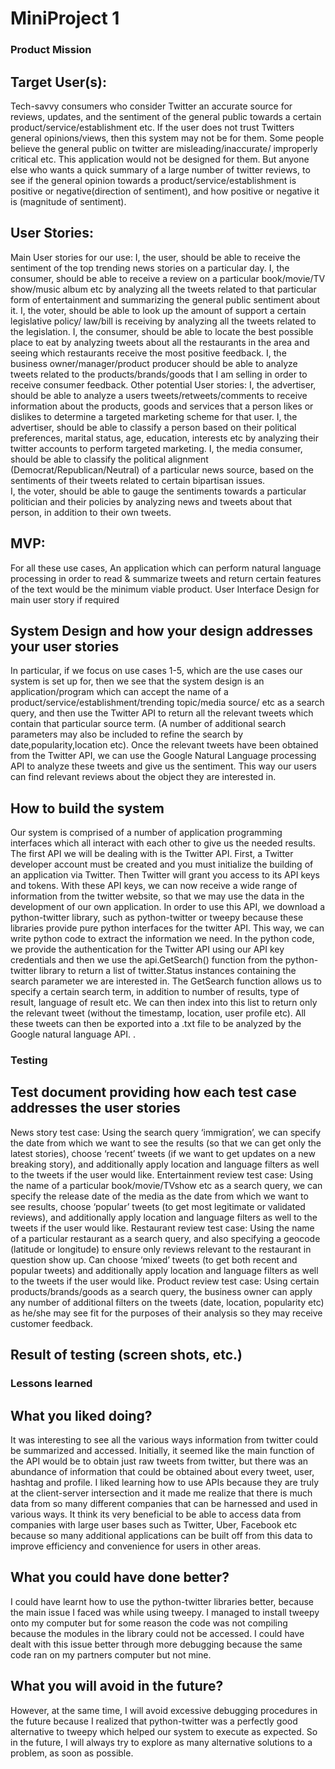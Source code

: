 # MiniProject 1

### Product Mission
## Target User(s): 
Tech-savvy consumers who consider Twitter an accurate source for reviews, updates, and the sentiment of the general public towards a certain product/service/establishment etc. If the user does not trust Twitters general opinions/views, then this system may not be for them. Some people believe the general public on twitter are misleading/inaccurate/ improperly critical etc. This application would not be designed for them. But anyone else who wants a quick summary of a large number of twitter reviews, to see if the general opinion towards a product/service/establishment is positive or negative(direction of sentiment), and how positive or negative it is (magnitude of sentiment). 

## User Stories: 
Main User stories for our use:
I, the user, should be able to receive the sentiment of the top trending news stories on a particular day. 
I, the consumer, should be able to receive a review on a particular book/movie/TV show/music album etc by analyzing all the tweets related to that particular form of entertainment and summarizing the general public sentiment about it.
I, the voter, should be able to look up the amount of support a certain legislative policy/ law/bill is receiving by analyzing all the tweets related to the legislation.
I, the consumer, should be able to locate the best possible place to eat by analyzing tweets about all the restaurants in the area and seeing which restaurants receive the most positive feedback. 
I, the business owner/manager/product producer should be able to analyze tweets related to the products/brands/goods that I am selling in order to receive consumer feedback. 
Other potential User stories: 
I, the advertiser, should be able to analyze a users tweets/retweets/comments to receive information about the products, goods and services that a person likes or dislikes to determine a targeted marketing scheme for that user. 
I, the advertiser, should be able to classify a person based on their political preferences, marital status, age, education, interests etc by analyzing their twitter accounts to perform targeted marketing. 
I, the media consumer, should be able to classify the political alignment (Democrat/Republican/Neutral) of a particular news source, based on the sentiments of their tweets related to certain bipartisan issues.   
I, the voter, should be able to gauge the sentiments towards a particular politician and their policies by analyzing news and tweets about that person, in addition to their own tweets. 

## MVP: 
For all these use cases, An application which can perform natural language processing in order to read & summarize tweets and return certain features of the text would be the minimum viable product. 
User Interface Design for main user story if required

## System Design and how your design addresses your user stories
In particular, if we focus on use cases 1-5, which are the use cases our system is set up for, then we see that the system design is an application/program which can accept the name of a product/service/establishment/trending topic/media source/ etc as a search query, and then use the Twitter API to return all the relevant tweets which contain that particular source term. (A number of additional search parameters may also be included to refine the search by date,popularity,location etc). Once the relevant tweets have been obtained from the Twitter API, we can use the Google Natural Language processing API to analyze these tweets and give us the sentiment. This way our users can find relevant reviews about the object they are interested in.

## How to build the system
Our system is comprised of a number of application programming interfaces which all interact with each other to give us the needed results. The first API we will be dealing with is the Twitter API. First, a Twitter developer account must be created and you must initialize the building of an application via Twitter. Then Twitter will grant you access to its API keys and tokens. With these API keys, we can now receive a wide range of information from the twitter website, so that we may use the data in the development of our own application. In order to use this API, we download a python-twitter library, such as python-twitter or tweepy because these libraries provide pure python interfaces for the twitter API. This way, we can write python code to extract the information we need. In the python code, we provide the authentication for the Twitter API using our API key credentials and then we use the api.GetSearch() function from the python-twitter library to return a list of twitter.Status instances containing the search parameter we are interested in. The GetSearch function allows us to specify a certain search term, in addition to number of results, type of result, language of result  etc. We can then index into this list to return only the relevant tweet (without the timestamp, location, user profile etc). All these tweets can then be exported into a .txt file to be analyzed by the Google natural language API. . 

### Testing 
## Test document providing how each test case addresses the user stories
News story test case: Using the search query ‘immigration’, we can specify the date from which we want to see the results (so that we can get only the latest stories), choose ‘recent’ tweets (if we want to get updates on a new breaking story), and additionally apply location and language filters as well to the tweets if the user would like. 
Entertainment review test case: Using the name of a particular book/movie/TVshow etc as a search query, we can specify the release date of the media as the date from which we want to see results, choose ‘popular’ tweets (to get most legitimate or validated reviews), and additionally apply location and language filters as well to the tweets if the user would like. 
Restaurant review test case: Using the name of a particular restaurant as a search query, and also specifying a geocode (latitude or longitude) to ensure only reviews relevant to the restaurant in question show up. Can choose ‘mixed’ tweets (to get both recent and popular tweets) and additionally apply location and language filters as well to the tweets if the user would like. 
Product review test case: Using certain products/brands/goods as a search query, the business owner can apply any number of additional filters on the tweets (date, location, popularity etc) as he/she may see fit for the purposes of their analysis so they may receive customer feedback. 

## Result of testing (screen shots, etc.)



### Lessons learned 
## What you liked doing?
It was interesting to see all the various ways information from twitter could be summarized and accessed. Initially, it seemed like the main function of the API would be to obtain just raw tweets from twitter, but there was an abundance of information that could be obtained about every tweet, user, hashtag and profile. I liked learning how to use APIs because they are truly at the client-server intersection and it made me realize that there is much data from so many different companies that can be harnessed and used in various ways. It think its very beneficial to be able to access data from companies with large user bases such as Twitter, Uber, Facebook etc because so many additional applications can be built off from this data to improve efficiency and convenience for users in other areas. 

## What you could have done better?
I could have learnt how to use the python-twitter libraries better, because the main issue I faced was while using tweepy. I managed to install tweepy onto my computer but for some reason the code was not compiling because the modules in the library could not be accessed. I could have dealt with this issue better through more debugging because the same code ran on my partners computer but not mine. 

## What you will avoid in the future?
However, at the same time, I will avoid excessive debugging procedures in the future because I realized that python-twitter was a perfectly good alternative to tweepy which helped our system to execute as expected. So in the future, I will always try to explore as many alternative solutions to a problem, as soon as possible. 



